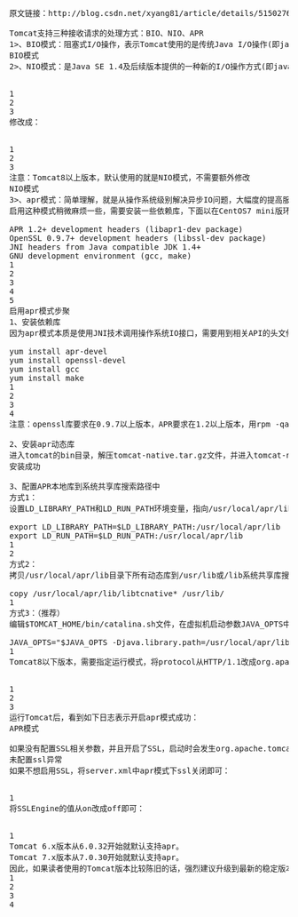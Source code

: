 <pre>
原文链接：http://blog.csdn.net/xyang81/article/details/51502766

Tomcat支持三种接收请求的处理方式：BIO、NIO、APR 
1>、BIO模式：阻塞式I/O操作，表示Tomcat使用的是传统Java I/O操作(即java.io包及其子包)。Tomcat7以下版本默认情况下是以bio模式运行的，由于每个请求都要创建一个线程来处理，线程开销较大，不能处理高并发的场景，在三种模式中性能也最低。启动tomcat看到如下日志，表示使用的是BIO模式： 
BIO模式 
2>、NIO模式：是Java SE 1.4及后续版本提供的一种新的I/O操作方式(即java.nio包及其子包)。是一个基于缓冲区、并能提供非阻塞I/O操作的Java API，它拥有比传统I/O操作(bio)更好的并发运行性能。要让Tomcat以nio模式来运行比较简单，只需要在Tomcat安装目录/conf/server.xml文件中将如下配置：

<Connector port="8080" protocol="HTTP/1.1"
connectionTimeout="20000"
redirectPort="8443" />
1
2
3
修改成：

<Connector port="8080" protocol="org.apache.coyote.http11.Http11NioProtocol"
connectionTimeout="20000"
redirectPort="8443" />
1
2
3
注意：Tomcat8以上版本，默认使用的就是NIO模式，不需要额外修改 
NIO模式 
3>、apr模式：简单理解，就是从操作系统级别解决异步IO问题，大幅度的提高服务器的处理和响应性能， 也是Tomcat运行高并发应用的首选模式。 
启用这种模式稍微麻烦一些，需要安装一些依赖库，下面以在CentOS7 mini版环境下Tomcat-8.0.35为例，介绍安装步聚：

APR 1.2+ development headers (libapr1-dev package)
OpenSSL 0.9.7+ development headers (libssl-dev package)
JNI headers from Java compatible JDK 1.4+
GNU development environment (gcc, make)
1
2
3
4
5
启用apr模式步聚
1、安装依赖库
因为apr模式本质是使用JNI技术调用操作系统IO接口，需要用到相关API的头文件

yum install apr-devel
yum install openssl-devel
yum install gcc
yum install make
1
2
3
4
注意：openssl库要求在0.9.7以上版本，APR要求在1.2以上版本，用rpm -qa | grep openssl检查本机安装的依赖库版本是否大于或等于apr要求的版本。

2、安装apr动态库
进入tomcat的bin目录，解压tomcat-native.tar.gz文件，并进入tomcat-native-1.2.7-src/native目录，执行./configure && make && make install 命令，动态库默认安装在/usr/local/apr/lib目录下，如下图所示： 
安装成功

3、配置APR本地库到系统共享库搜索路径中
方式1：
设置LD_LIBRARY_PATH和LD_RUN_PATH环境变量，指向/usr/local/apr/lib目录，可配置到$HOME/.profile文件中

export LD_LIBRARY_PATH=$LD_LIBRARY_PATH:/usr/local/apr/lib
export LD_RUN_PATH=$LD_RUN_PATH:/usr/local/apr/lib
1
2
方式2：
拷贝/usr/local/apr/lib目录下所有动态库到/usr/lib或/lib系统共享库搜索目录下即可。

copy /usr/local/apr/lib/libtcnative* /usr/lib/
1
方式3：（推荐）
编辑$TOMCAT_HOME/bin/catalina.sh文件，在虚拟机启动参数JAVA_OPTS中添加java.library.path参数，指定apr库的路径

JAVA_OPTS="$JAVA_OPTS -Djava.library.path=/usr/local/apr/lib"
1
Tomcat8以下版本，需要指定运行模式，将protocol从HTTP/1.1改成org.apache.coyote.http11.Http11AprProtocol

<Connector port="8080" protocol="org.apache.coyote.http11.Http11AprProtocol"
connectionTimeout="20000"
redirectPort="8443" />
1
2
3
运行Tomcat后，看到如下日志表示开启apr模式成功： 
APR模式

如果没有配置SSL相关参数，并且开启了SSL，启动时会发生org.apache.tomcat.jni.Error: 70023: This function has not been implemented on this platform异常： 
未配置ssl异常
如果不想启用SSL，将server.xml中apr模式下ssl关闭即可：

<Listener className="org.apache.catalina.core.AprLifecycleListener" SSLEngine="on" />
1
将SSLEngine的值从on改成off即可：

<Listener className="org.apache.catalina.core.AprLifecycleListener" SSLEngine="off" />
1
Tomcat 6.x版本从6.0.32开始就默认支持apr。
Tomcat 7.x版本从7.0.30开始就默认支持apr。
因此，如果读者使用的Tomcat版本比较陈旧的话，强烈建议升级到最新的稳定版本。
1
2
3
4
